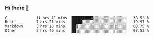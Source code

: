 ### Hi there 👋

<!--
**WShiBin/WShiBin** is a ✨ _special_ ✨ repository because its `README.md` (this file) appears on your GitHub profile.

Here are some ideas to get you started:

- 🔭 I’m currently working on ...
- 🌱 I’m currently learning ...
- 👯 I’m looking to collaborate on ...
- 🤔 I’m looking for help with ...
- 💬 Ask me about ...
- 📫 How to reach me: ...
- 😄 Pronouns: ...
- ⚡ Fun fact: ...
-->

<!--START_SECTION:waka-->

```text
C             14 hrs 11 mins  █████████▓░░░░░░░░░░░░░░░   38.52 %
Rust          7 hrs 21 mins   █████░░░░░░░░░░░░░░░░░░░░   19.97 %
Markdown      3 hrs 13 mins   ██▒░░░░░░░░░░░░░░░░░░░░░░   08.75 %
Other         2 hrs 46 mins   ██░░░░░░░░░░░░░░░░░░░░░░░   07.53 %
```

<!--END_SECTION:waka-->
